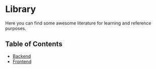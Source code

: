 Library
=======

Here you can find some awesome literature for learning and reference purposes.

## Table of Contents
 - [Backend](/backend/README.md)
 - [Frontend](/frontend/README.md)